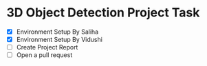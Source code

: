 # 3D Object Detection Project Task
- [x] Environment Setup By Saliha
- [x] Environment Setup By Vidushi
- [ ] Create Project Report
- [ ] Open a pull request
